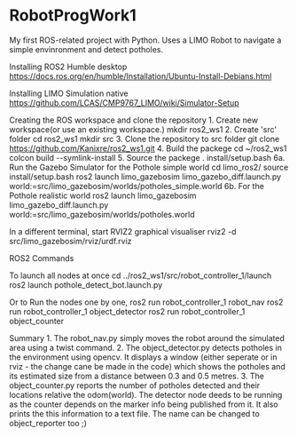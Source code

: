 # RobotProgWork1
My first ROS-related project with Python. Uses a LIMO Robot to navigate a simple envinronment and detect potholes.

Installing ROS2 Humble desktop
    https://docs.ros.org/en/humble/Installation/Ubuntu-Install-Debians.html

Installing LIMO Simulation native
    https://github.com/LCAS/CMP9767_LIMO/wiki/Simulator-Setup

Creating the ROS workspace and clone the repository
    1. Create new workspace(or use an existing workspace.)
        mkdir ros2_ws1
    2. Create 'src' folder
        cd ros2_ws1
        mkdir src
    3. Clone the repository to src folder
        git clone https://github.com/Kanixre/ros2_ws1.git
    4. Build the packege
        cd ~/ros2_ws1
        colcon build --symlink-install
    5. Source the packege
        . install/setup.bash
    6a. Run the Gazebo Simulator for the Pothole simple world
        cd limo_ros2/
        source install/setup.bash
        ros2 launch limo_gazebosim limo_gazebo_diff.launch.py world:=src/limo_gazebosim/worlds/potholes_simple.world
    6b. For the Pothole realistic world
        ros2 launch limo_gazebosim limo_gazebo_diff.launch.py world:=src/limo_gazebosim/worlds/potholes.world

In a different terminal, start RVIZ2 graphical visualiser
    rviz2 -d src/limo_gazebosim/rviz/urdf.rviz

ROS2 Commands

To launch all nodes at once
    cd ../ros2_ws1/src/robot_controller_1/launch
    ros2 launch pothole_detect_bot.launch.py

Or to Run the nodes one by one,
    ros2 run robot_controller_1 robot_nav
    ros2 run robot_controller_1 object_detector
    ros2 run robot_controller_1 object_counter

Summary
    1. The robot_nav.py simply moves the robot around the simulated area using a twist command.
    2. The object_detector.py detects potholes in the environment using opencv. It displays a window (either seperate or in rviz - the change cane be made in the code) which shows the potholes and its estimated size from a distance between 0.3 and 0.5 metres.
    3. The object_counter.py reports the number of potholes detected and their locations relative the odom(world). The detector node deeds to be running as the counter depends on the marker info being published from it. It also prints the this information to a text file. The name can be changed to object_reporter too ;)
    